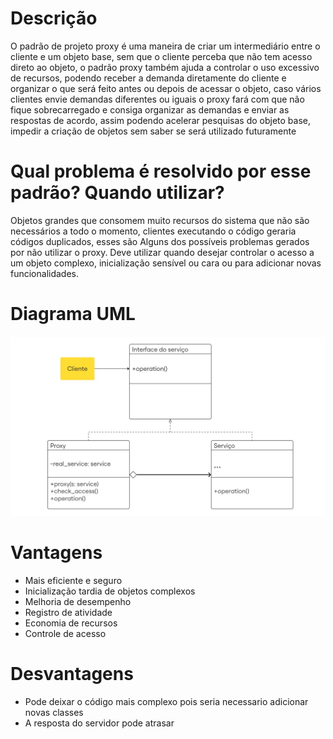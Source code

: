 # Descrição

O padrão de projeto proxy é uma maneira de criar um intermediário entre o cliente 
e um objeto base, sem que o cliente perceba que não tem acesso direto ao objeto, 
o padrão proxy também ajuda a controlar o uso excessivo de recursos, podendo 
receber a demanda diretamente do cliente e organizar o que será feito antes ou depois 
de acessar o objeto, caso vários clientes envie demandas diferentes ou iguais o proxy 
fará com que não fique sobrecarregado e consiga organizar as demandas e enviar as 
respostas de acordo, assim podendo acelerar pesquisas do objeto base, impedir a 
criação de objetos sem saber se será utilizado futuramente

# Qual problema é resolvido por esse padrão? Quando utilizar?

Objetos grandes que consomem muito recursos do sistema que não são necessários a
todo o momento, clientes executando o código geraria códigos duplicados, esses são
Alguns dos possíveis problemas gerados por não utilizar o proxy. Deve utilizar quando
desejar controlar o acesso a um objeto complexo, inicialização sensível ou cara ou
para adicionar novas funcionalidades.

# Diagrama UML

![alt text](<Untitled - Frame 1.jpg>)

# Vantagens

- Mais eficiente e seguro
- Inicialização tardia de objetos complexos
- Melhoria de desempenho
- Registro de atividade
- Economia de recursos
- Controle de acesso

# Desvantagens

- Pode deixar o código mais complexo pois seria necessario adicionar novas classes
- A resposta do servidor pode atrasar